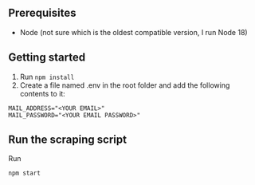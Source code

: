 ## Prerequisites

* Node (not sure which is the oldest compatible version, I run Node 18)

## Getting started

1. Run `npm install`
2. Create a file named .env in the root folder and add the following contents to it:
```
MAIL_ADDRESS="<YOUR EMAIL>"
MAIL_PASSWORD="<YOUR EMAIL PASSWORD>"
```

## Run the scraping script

Run
```
npm start
```